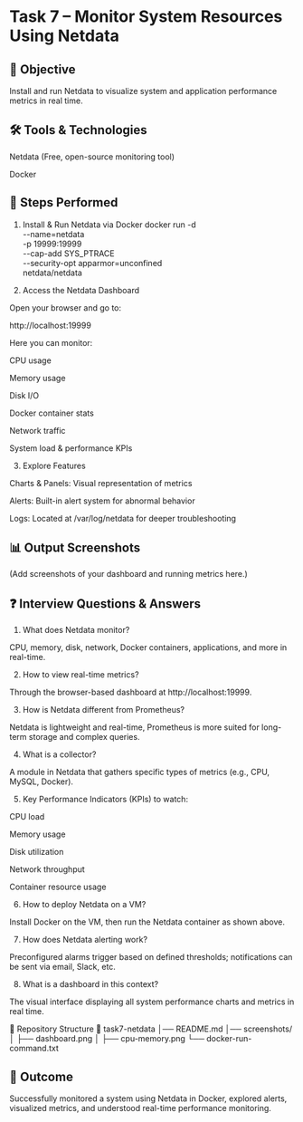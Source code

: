 # Task 7 – Monitor System Resources Using Netdata
## 📌 Objective

Install and run Netdata to visualize system and application performance metrics in real time.

## 🛠 Tools & Technologies

Netdata (Free, open-source monitoring tool)

Docker

## 🚀 Steps Performed
1. Install & Run Netdata via Docker
docker run -d \
  --name=netdata \
  -p 19999:19999 \
  --cap-add SYS_PTRACE \
  --security-opt apparmor=unconfined \
  netdata/netdata

2. Access the Netdata Dashboard

Open your browser and go to:

http://localhost:19999


Here you can monitor:

CPU usage

Memory usage

Disk I/O

Docker container stats

Network traffic

System load & performance KPIs

3. Explore Features

Charts & Panels: Visual representation of metrics

Alerts: Built-in alert system for abnormal behavior

Logs: Located at /var/log/netdata for deeper troubleshooting

## 📊 Output Screenshots

(Add screenshots of your dashboard and running metrics here.)

## ❓ Interview Questions & Answers

1. What does Netdata monitor?

CPU, memory, disk, network, Docker containers, applications, and more in real-time.

2. How to view real-time metrics?

Through the browser-based dashboard at http://localhost:19999.

3. How is Netdata different from Prometheus?

Netdata is lightweight and real-time, Prometheus is more suited for long-term storage and complex queries.

4. What is a collector?

A module in Netdata that gathers specific types of metrics (e.g., CPU, MySQL, Docker).

5. Key Performance Indicators (KPIs) to watch:

CPU load

Memory usage

Disk utilization

Network throughput

Container resource usage

6. How to deploy Netdata on a VM?

Install Docker on the VM, then run the Netdata container as shown above.

7. How does Netdata alerting work?

Preconfigured alarms trigger based on defined thresholds; notifications can be sent via email, Slack, etc.

8. What is a dashboard in this context?

The visual interface displaying all system performance charts and metrics in real time.

📂 Repository Structure
📁 task7-netdata
│── README.md
│── screenshots/
│    ├── dashboard.png
│    ├── cpu-memory.png
└── docker-run-command.txt

## 📌 Outcome

Successfully monitored a system using Netdata in Docker, explored alerts, visualized metrics, and understood real-time performance monitoring.
